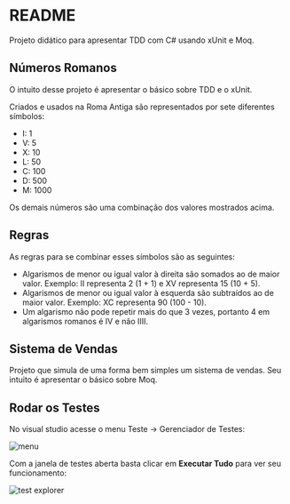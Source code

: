 # README

Projeto didático para apresentar TDD com C# usando xUnit e Moq.

## Números Romanos

O intuito desse projeto é apresentar o básico sobre TDD e o xUnit.

Criados e usados na Roma Antiga são representados por sete diferentes símbolos:

 - I: 1
 - V: 5
 - X: 10
 - L: 50
 - C: 100
 - D: 500
 - M: 1000

 Os demais números são uma combinação dos valores mostrados acima.

## Regras

As regras para se combinar esses símbolos são as seguintes:

 - Algarismos de menor ou igual valor à direita são somados ao de maior valor. Exemplo: II representa 2 (1 + 1) e XV representa 15 (10 + 5).
 - Algarismos de menor ou igual valor à esquerda são subtraídos ao de maior valor. Exemplo: XC representa 90 (100 - 10).
 - Um algarismo não pode repetir mais do que 3 vezes, portanto 4 em algarismos romanos é IV e não IIII.

## Sistema de Vendas

Projeto que simula de uma forma bem simples um sistema de vendas. Seu intuito é apresentar o básico sobre Moq.

 ## Rodar os Testes

 No visual studio acesse o menu Teste -> Gerenciador de Testes:

 ![menu](https://user-images.githubusercontent.com/43329190/191805651-9b44fa88-3515-4fdf-b8f4-f8be1570cb55.png)

Com a janela de testes aberta basta clicar em **Executar Tudo** para ver seu funcionamento:

![test explorer](https://user-images.githubusercontent.com/43329190/191807337-8050d3a9-9b3e-48d4-899c-df57ca7d9535.png)

